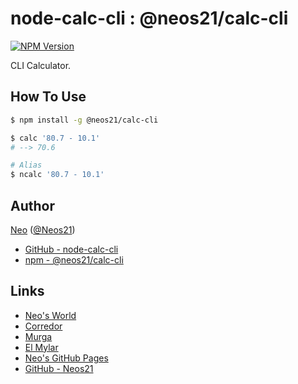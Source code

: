 # node-calc-cli : @neos21/calc-cli

[![NPM Version](https://img.shields.io/npm/v/@neos21/calc-cli.svg)](https://www.npmjs.com/package/@neos21/calc-cli)

CLI Calculator.


## How To Use

```sh
$ npm install -g @neos21/calc-cli

$ calc '80.7 - 10.1'
# --> 70.6

# Alias
$ ncalc '80.7 - 10.1'
```


## Author

[Neo](http://neo.s21.xrea.com/) ([@Neos21](https://twitter.com/Neos21))

- [GitHub - node-calc-cli](https://github.com/Neos21/node-calc-cli)
- [npm - @neos21/calc-cli](https://www.npmjs.com/package/@neos21/calc-cli)


## Links

- [Neo's World](http://neo.s21.xrea.com/)
- [Corredor](http://neos21.hatenablog.com/)
- [Murga](http://neos21.hatenablog.jp/)
- [El Mylar](http://neos21.hateblo.jp/)
- [Neo's GitHub Pages](https://neos21.github.io/)
- [GitHub - Neos21](https://github.com/Neos21/)
